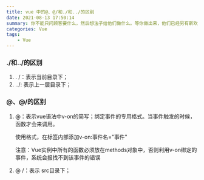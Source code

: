 ```yaml
---
title: vue 中的@、@/和./和../的区别
date: 2021-08-13 17:50:14
summary: 你不能只问顾客要什么，然后想法子给他们做什么。等你做出来，他们已经另有新欢了。
categories: Vue
tags:
	- Vue
---
```


### ./和../的区别

1. . /：表示当前目录下；
2. ../:   表示上一层目录下；

### @、@/的区别

1. @：表示vue语法中v-on的简写；绑定事件的专用格式。当事件触发的时候，函数才会来调用。

   使用格式，在标签内部添加v-on:事件名="事件"

   注意：Vue实例中所有的函数必须放在methods对象中，否则利用v-on绑定的事件，系统会报找不到该事件的错误

2. @ /：表示 src目录下；






